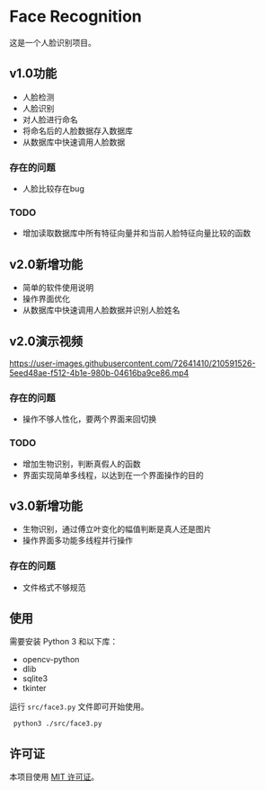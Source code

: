 # Face Recognition

这是一个人脸识别项目。

## v1.0功能

- 人脸检测
- 人脸识别
- 对人脸进行命名
- 将命名后的人脸数据存入数据库
- 从数据库中快速调用人脸数据

### 存在的问题

- 人脸比较存在bug

### TODO

- 增加读取数据库中所有特征向量并和当前人脸特征向量比较的函数

## v2.0新增功能

- 简单的软件使用说明
- 操作界面优化
- 从数据库中快速调用人脸数据并识别人脸姓名


## v2.0演示视频


https://user-images.githubusercontent.com/72641410/210591526-5eed48ae-f512-4b1e-980b-04616ba9ce86.mp4

### 存在的问题

- 操作不够人性化，要两个界面来回切换

### TODO

- 增加生物识别，判断真假人的函数
- 界面实现简单多线程，以达到在一个界面操作的目的

## v3.0新增功能

- 生物识别，通过傅立叶变化的幅值判断是真人还是图片
- 操作界面多功能多线程并行操作

### 存在的问题

- 文件格式不够规范





## 使用

需要安装 Python 3 和以下库：

- opencv-python
- dlib
- sqlite3
- tkinter

运行 `src/face3.py` 文件即可开始使用。

```
 python3 ./src/face3.py
```

## 许可证

本项目使用 [MIT 许可证](LICENSE)。
